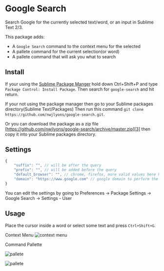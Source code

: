 Google Search
=============

Search Google for the currently selected text/word, or an input in Sublime Text 2/3.

This package adds: 

* A `Google Search` command to the context menu for the selected 
* A pallete command for the current selection(or word)
* A pallete command that will ask you what to search

## Install

If your using the [Sublime Package Manger][2] hold down Ctrl+Shift+P and type
`Package Control: Install Package`. Then search for `google-search` and hit return.

If your not using the package manager then go to your Sublime packages directory(Sublime Text/Packages) Then run this command `git clone https://github.com/nwjlyons/google-search.git`.

Or you can download the package as a zip file [https://github.com/nwjlyons/google-search/archive/master.zip][3] then copy it into your Sublime packages directory.


## Settings
```js
{
    "suffix": "", // will be after the query
    "prefix": "", // will be added before the query
    "default_browser": "", // chrome, firefox, more valid values here https://docs.python.org/2/library/webbrowser.html#webbrowser.register
    "domain": "https://www.google.com" // google domain to perform the search
}
```
You can edit the settings by going to Preferences -> Package Settings -> Google Search -> Settings - User

## Usage

Place the cursor inside a word or select some text and press `Ctrl+Shift+G`.

Context Menu
![context menu][4]

Command Pallette

![pallete][5]

![pallete][6]

  [1]: http://www.sublimetext.com
  [2]: https://sublime.wbond.net/
  [3]: https://github.com/nwjlyons/google-search/archive/master.zip
  [4]: http://i.stack.imgur.com/MJMC1.png
  [5]: http://puu.sh/9DyUy/b89bbcd3ce.png
  [6]: http://puu.sh/9Dz30/cd502986cd.png
